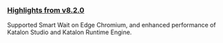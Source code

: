 ### [Highlights from v8.2.0](https://docs.katalon.com/katalon-studio/new/all-versions.html)

Supported Smart Wait on Edge Chromium, and enhanced performance of Katalon Studio and Katalon Runtime Engine.
